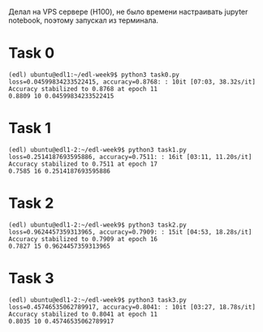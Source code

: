 Делал на VPS сервере (H100), не было времени настраивать jupyter notebook, поэтому запускал из терминала.


# Task 0
```
(edl) ubuntu@edl1:~/edl-week9$ python3 task0.py
loss=0.04599834233522415, accuracy=0.8768: : 10it [07:03, 38.32s/it]
Accuracy stabilized to 0.8768 at epoch 11
0.8809 10 0.04599834233522415
```

# Task 1
```
(edl) ubuntu@edl1-2:~/edl-week9$ python3 task1.py
loss=0.2514187693595886, accuracy=0.7511: : 16it [03:11, 11.20s/it]
Accuracy stabilized to 0.7511 at epoch 17
0.7585 16 0.2514187693595886
```


# Task 2
```
(edl) ubuntu@edl1-2:~/edl-week9$ python3 task2.py
loss=0.9624457359313965, accuracy=0.7909: : 15it [04:53, 18.28s/it]
Accuracy stabilized to 0.7909 at epoch 16
0.7827 15 0.9624457359313965
```


# Task 3
```
(edl) ubuntu@edl1-2:~/edl-week9$ python3 task3.py
loss=0.45746535062789917, accuracy=0.8041: : 10it [03:27, 18.78s/it]
Accuracy stabilized to 0.8041 at epoch 11
0.8035 10 0.45746535062789917
```
